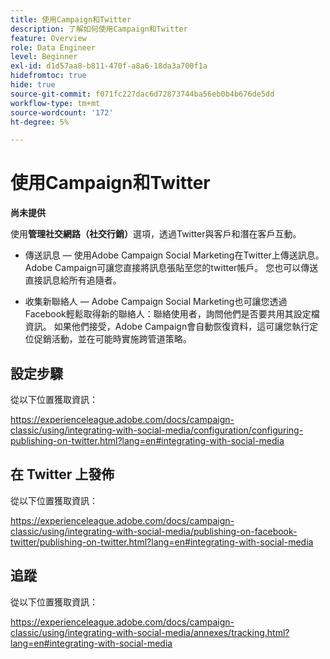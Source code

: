 ```yaml
---
title: 使用Campaign和Twitter
description: 了解如何使用Campaign和Twitter
feature: Overview
role: Data Engineer
level: Beginner
exl-id: d1d57aa8-b811-470f-a8a6-18da3a700f1a
hidefromtoc: true
hide: true
source-git-commit: f071fc227dac6d72873744ba56eb0b4b676de5dd
workflow-type: tm+mt
source-wordcount: '172'
ht-degree: 5%

---
```


# 使用Campaign和Twitter

**尚未提供**

使用&#x200B;**管理社交網路（社交行銷）**&#x200B;選項，透過Twitter與客戶和潛在客戶互動。

* 傳送訊息 — 使用Adobe Campaign Social Marketing在Twitter上傳送訊息。 Adobe Campaign可讓您直接將訊息張貼至您的twitter帳戶。 您也可以傳送直接訊息給所有追隨者。

* 收集新聯絡人 — Adobe Campaign Social Marketing也可讓您透過Facebook輕鬆取得新的聯絡人：聯絡使用者，詢問他們是否要共用其設定檔資訊。 如果他們接受，Adobe Campaign會自動恢復資料，這可讓您執行定位促銷活動，並在可能時實施跨管道策略。

## 設定步驟

從以下位置獲取資訊：

https://experienceleague.adobe.com/docs/campaign-classic/using/integrating-with-social-media/configuration/configuring-publishing-on-twitter.html?lang=en#integrating-with-social-media


## 在 Twitter 上發佈

從以下位置獲取資訊：

https://experienceleague.adobe.com/docs/campaign-classic/using/integrating-with-social-media/publishing-on-facebook-twitter/publishing-on-twitter.html?lang=en#integrating-with-social-media


## 追蹤

從以下位置獲取資訊：

https://experienceleague.adobe.com/docs/campaign-classic/using/integrating-with-social-media/annexes/tracking.html?lang=en#integrating-with-social-media
